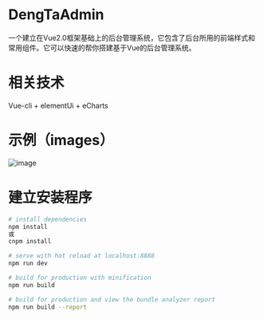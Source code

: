 # DengTaAdmin

一个建立在Vue2.0框架基础上的后台管理系统，它包含了后台所用的前端样式和常用组件。它可以快速的帮你搭建基于Vue的后台管理系统。

# 相关技术

Vue-cli + elementUi + eCharts

# 示例（images）

![image](https://github.com/SupermanWenZai/DengTaAdmin/blob/master/static/images/shiliImages.png)

# 建立安装程序

``` bash
# install dependencies
npm install
或
cnpm install

# serve with hot reload at localhost:8888
npm run dev

# build for production with minification
npm run build

# build for production and view the bundle analyzer report
npm run build --report

```
